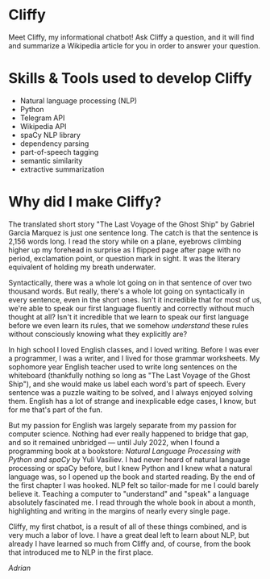 # Cliffy
Meet Cliffy, my informational chatbot! Ask Cliffy a question, and it will find and summarize a Wikipedia article for you in order to answer your question.

# Skills & Tools used to develop Cliffy
* Natural language processing (NLP)
* Python
* Telegram API
* Wikipedia API
* spaCy NLP library
* dependency parsing
* part-of-speech tagging
* semantic similarity
* extractive summarization

# Why did I make Cliffy?
The translated short story "The Last Voyage of the Ghost Ship" by Gabriel Garcia Marquez is just one sentence long. The catch is that the sentence is 2,156 words long. I read the story while on a plane, eyebrows climbing higher up my forehead in surprise as I flipped page after page with no period, exclamation point, or question mark in sight. It was the literary equivalent of holding my breath underwater.

Syntactically, there was a whole lot going on in that sentence of over two thousand words. But really, there's a whole lot going on syntactically in every sentence, even in the short ones. Isn't it incredible that for most of us, we're able to speak our first language fluently and correctly without much thought at all? Isn't it incredible that we learn to speak our first language before we even learn its rules, that we somehow _understand_ these rules without consciously knowing what they explicitly are?

In high school I loved English classes, and I loved writing. Before I was ever a programmer, I was a writer, and I lived for those grammar worksheets. My sophomore year English teacher used to write long sentences on the whiteboard (thankfully nothing so long as "The Last Voyage of the Ghost Ship"), and she would make us label each word's part of speech. Every sentence was a puzzle waiting to be solved, and I always enjoyed solving them. English has a lot of strange and inexplicable edge cases, I know, but for me that's part of the fun.

But my passion for English was largely separate from my passion for computer science. Nothing had ever really happened to bridge that gap, and so it remained unbridged — until July 2022, when I found a programming book at a bookstore: _Natural Language Processing with Python and spaCy_ by Yuli Vasiliev. I had never heard of natural language processing or spaCy before, but I knew Python and I knew what a natural language was, so I opened up the book and started reading. By the end of the first chapter I was hooked. NLP felt so tailor-made for me I could barely believe it. Teaching a computer to "understand" and "speak" a language absolutely fascinated me. I read through the whole book in about a month, highlighting and writing in the margins of nearly every single page. 

Cliffy, my first chatbot, is a result of all of these things combined, and is very much a labor of love. I have a great deal left to learn about NLP, but already I have learned so much from Cliffy and, of course, from the book that introduced me to NLP in the first place.

_Adrian_
